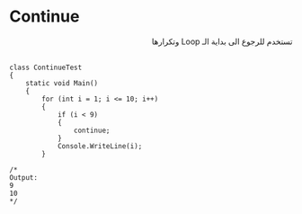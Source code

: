 #  Continue
<div dir=rtl>
تستخدم للرجوع الى بداية الـ Loop وتكرارها

</div>
<br>

```
class ContinueTest
{
    static void Main()
    {
        for (int i = 1; i <= 10; i++)
        {
            if (i < 9)
            {
                continue;
            }
            Console.WriteLine(i);
        }

/*
Output:
9
10
*/
```
